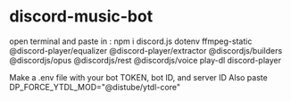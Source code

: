 # discord-music-bot
open terminal and paste in : npm i discord.js dotenv ffmpeg-static @discord-player/equalizer @discord-player/extractor @discordjs/builders @discordjs/opus @discordjs/rest @discordjs/voice play-dl discord-player


Make a .env file with your bot TOKEN, bot ID, and server ID
Also paste DP_FORCE_YTDL_MOD="@distube/ytdl-core" 
